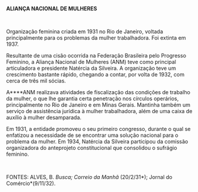 **ALIANÇA NACIONAL DE MULHERES**

 

Organização feminina criada em 1931 no Rio de Janeiro, voltada
principalmente para os problemas da mulher trabalhadora. Foi extinta em
1937.

Resultante de uma cisão ocorrida na Federação Brasileira pelo Progresso
Feminino, a Aliança Nacional de Mulheres (ANM) teve como principal
articuladora e presidente Natércia da Silveira. A organização teve um
crescimento bastante rápido, chegando a contar, por volta de 1932, com
cerca de três mil sócias.

A****ANM realizava atividades de fiscalização das condições de trabalho
da mulher, o que lhe garantia certa penetração nos círculos operários,
principalmente no Rio de Janeiro e em Minas Gerais. Mantinha também um
serviço de assistência jurídica à mulher trabalhadora, além de uma caixa
de auxílio à mulher desamparada.

Em 1931, a entidade promoveu o seu primeiro congresso, durante o qual se
enfatizou a necessidade de se encontrar uma solução nacional para o
problema da mulher. Em 1934, Natércia da Silveira participou da comissão
organizadora do anteprojeto constitucional que consolidou o sufrágio
feminino.

 

FONTES: ALVES, B. *Busca; Correio da Manhã* (20/2/31*); Jornal do
Comércio*(9/11/32).

 

